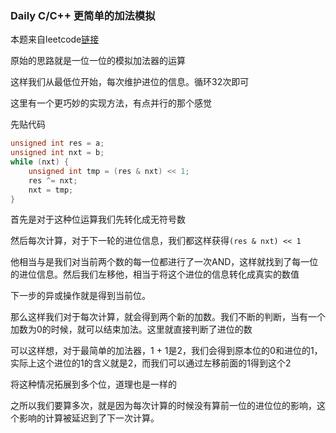 ### Daily C/C++ 更简单的加法模拟

本题来自leetcode[链接](https://leetcode-cn.com/problems/bu-yong-jia-jian-cheng-chu-zuo-jia-fa-lcof/)

原始的思路就是一位一位的模拟加法器的运算

这样我们从最低位开始，每次维护进位的信息。循环32次即可

这里有一个更巧妙的实现方法，有点并行的那个感觉

先贴代码

```cpp
unsigned int res = a;
unsigned int nxt = b;
while (nxt) {
    unsigned int tmp = (res & nxt) << 1;
    res ^= nxt;
    nxt = tmp;
}
```

首先是对于这种位运算我们先转化成无符号数

然后每次计算，对于下一轮的进位信息，我们都这样获得`(res & nxt) << 1`

他相当与是我们对当前两个数的每一位都进行了一次AND，这样就找到了每一位的进位信息。然后我们左移他，相当于将这个进位的信息转化成真实的数值

下一步的异或操作就是得到当前位。

那么这样我们对于每次计算，就会得到两个新的加数。我们不断的判断，当有一个加数为0的时候，就可以结束加法。这里就直接判断了进位的数

可以这样想，对于最简单的加法器，1 + 1是2，我们会得到原本位的0和进位的1，实际上这个进位的1的含义就是2，而我们可以通过左移前面的1得到这个2

将这种情况拓展到多个位，道理也是一样的

之所以我们要算多次，就是因为每次计算的时候没有算前一位的进位位的影响，这个影响的计算被延迟到了下一次计算。